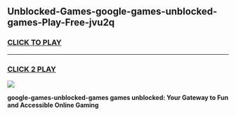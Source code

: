 
## Unblocked-Games-google-games-unblocked-games-Play-Free-jvu2q
<h3>
<a href="https://premium76.site?title=google-games-unblocked-games&ref=20M">CLICK TO PLAY</a></h3>
<hr>

<h3>
<a href="https://premium76.site?title=google-games-unblocked-games&ref=20M">CLICK 2 PLAY</a>
  
</h3>

<a href="https://premium76.site?title=google-games-unblocked-games&ref=19M"><img src="https://clearcache.store/games.png"></a>


**google-games-unblocked-games games unblocked: Your Gateway to Fun and Accessible Online Gaming**
